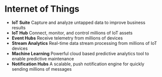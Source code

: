 # Internet of Things

- __IoT Suite__ Capture and analyze untapped data to improve business results
- __IoT Hub__ Connect, monitor, and control millions of IoT assets
- __Event Hubs__ Receive telemetry from millions of devices
- __Stream Analytics__ Real-time data stream processing from millions of IoT devices
- __Machine Learning__ Powerful cloud based predictive analytics tool to enable predictive maintenance
- __Notification Hubs__ A scalable, push notification engine for quickly sending millions of messages
